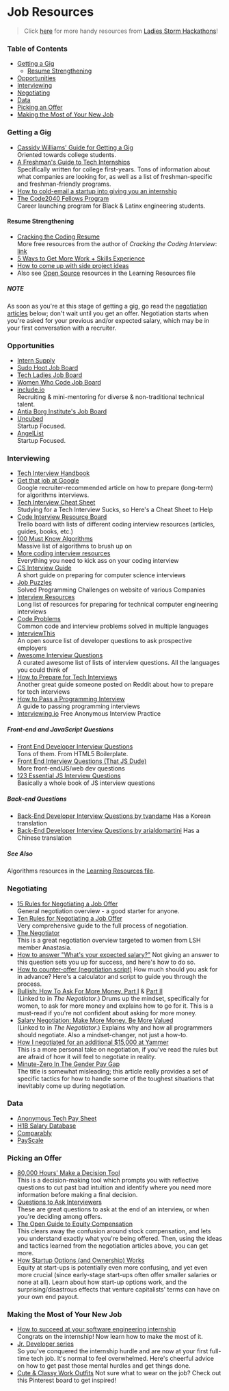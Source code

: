 # Job Resources

> Click [here](/README.md) for more handy resources from [Ladies Storm Hackathons](https://github.com/Ladies-Storm-Hackathons)!

### Table of Contents
<!-- MarkdownTOC -->

- [Getting a Gig](#getting-a-gig)
  - [Resume Strengthening](#resume-strengthening)
- [Opportunities](#opportunities)
- [Interviewing](#interviewing)
- [Negotiating](#negotiating)
- [Data](#data)
- [Picking an Offer](#picking-an-offer)
- [Making the Most of Your New Job](#making-the-most-of-your-new-job)

<!-- /MarkdownTOC -->

<a name="getting-a-gig"></a>
### Getting a Gig
* [Cassidy Williams' Guide for Getting a Gig](https://github.com/cassidoo/getting-a-gig)  
  Oriented towards college students.
* [A Freshman's Guide to Tech Internships](https://callajun.github.io/csfrosh/)  
  Specifically written for college first-years. Tons of information about what
  companies are looking for, as well as a list of freshman-specific and
  freshman-friendly programs.
* [How to cold-email a startup into giving you an internship](https://creator.wework.com/knowledge/get-startup-job-internship-cold-email/)  
* [The Code2040 Fellows Program](http://www.code2040.org/)    
  Career launching program for Black & Latinx engineering students.

<a name="resume-strengthening"></a>
#### Resume Strengthening
* [Cracking the Coding Resume](https://www.careercup.com/resume)    
 More free resources from the author of *Cracking the Coding Interview*: [link](http://www.crackingthecodinginterview.com/resources.html)  
* [5 Ways to Get More Work + Skills Experience](http://www.geekgirlweb.com/blog/2015/7/9/5-ways-to-get-more-work-skills-experience)  
* [How to come up with side project ideas](https://blog.producthunt.com/how-to-come-up-with-side-project-ideas-4a2c8049deba)  
* Also see [Open Source](/Learning-Resources.md/#open-source-for-new-contributors)
resources in the Learning Resources file

##### NOTE
As soon as you're at this stage of getting a gig, go read the
[negotiation articles](#negotiating) below; don't wait until you get an offer.
Negotiation starts when you're asked for your previous and/or expected salary,
which may be in your first conversation with a recruiter.

<a name="opportunities"></a>
### Opportunities
* [Intern Supply](http://www.intern.supply/)
* [Sudo Hoot Job Board](http://jobs.sudohoot.com/)  
* [Tech Ladies Job Board](http://www.hiretechladies.com/browse-jobs)  
* [Women Who Code Job Board](https://www.womenwhocode.com/jobs)
* [include.io](https://include.io/about/)  
Recruiting & mini-mentoring for diverse & non-traditional technical talent.
* [Antia Borg Institute's Job Board](http://www.ventureloop.com/anitaborg/)
* [Uncubed](https://uncubed.com/jobs)  
  Startup Focused.
* [AngelList](https://angel.co/)  
  Startup Focused.

<a name="interviewing"></a>
### Interviewing
* [Tech Interview Handbook](https://github.com/yangshun/tech-interview-handbook)
* [Get that job at Google](http://steve-yegge.blogspot.com/2008/03/get-that-job-at-google.html)  
  Google recruiter-recommended article on how to prepare (long-term) for
  algorithms interviews.
* [Tech Interview Cheat Sheet](https://gist.github.com/TSiege/cbb0507082bb18ff7e4b)  
  Studying for a Tech Interview Sucks, so Here's a Cheat Sheet to Help
* [Code Interview Resource Board](https://trello.com/b/lpp1l94G/code-interview-resource-board)  
  Trello board with lists of different coding interview resources (articles,
  guides, books, etc.)
* [100 Must Know Algorithms](https://www.quora.com/What-algorithms-and-data-structures-should-any-software-engineer-know/answer/Arun-Sahay)  
  Massive list of algorithms to brush up on
* [More coding interview resources](https://github.com/andreis/interview)  
  Everything you need to kick ass on your coding interview
* [CS Interview Guide](https://github.com/schmatz/cs-interview-guide)  
  A short guide on preparing for computer science interviews
* [Job Puzzles](https://github.com/SITZ/JobPuzzles)  
  Solved Programming Challenges on website of various Companies
* [Interview Resources](https://github.com/davidhampgonsalves/interview-resources)  
  Long list of resources for preparing for technical computer engineering
  interviews
* [Code Problems](https://github.com/blakeembrey/code-problems)  
  Common code and interview problems solved in multiple languages
* [InterviewThis](https://github.com/ChiperSoft/InterviewThis)  
  An open source list of developer questions to ask prospective employers
* [Awesome Interview Questions](https://github.com/MaximAbramchuck/awesome-interview-questions)  
  A curated awesome list of lists of interview questions. All the languages you
  could think of
* [How to Prepare for Tech Interviews](https://www.reddit.com/r/cscareerquestions/comments/1jov24/heres_how_to_prepare_for_tech_interviews/)  
  Another great guide someone posted on Reddit about how to prepare for tech
  interviews
* [How to Pass a Programming Interview](http://blog.triplebyte.com/how-to-pass-a-programming-interview)  
  A guide to passing programming interviews
* [Interviewing.io](https://interviewing.io/) Free Anonymous Interview Practice

##### Front-end and JavaScript Questions
* [Front End Developer Interview Questions](http://h5bp.github.io/Front-end-Developer-Interview-Questions/)  
  Tons of them. From HTML5 Boilerplate.
* [Front End Interview Questions (That JS Dude)](https://github.com/khan4019/front-end-Interview-Questions)  
  More front-end/JS/web dev questions
* [123 Essential JS Interview Questions](https://github.com/nishant8BITS/123-Essential-JavaScript-Interview-Question)  
  Basically a whole book of JS interview questions

##### Back-end Questions
* [Back-End Developer Interview Questions by tvandame](https://github.com/tvandame/back-end-developer-interview-questions)
  Has a Korean translation
* [Back-End Developer Interview Questions by arialdomartini](https://github.com/arialdomartini/Back-End-Developer-Interview-Questions)
  Has a Chinese translation

##### See Also
Algorithms resources in the [Learning Resources file](Learning-Resources.md).

<a name="negotiating"></a>
### Negotiating
* [15 Rules for Negotiating a Job Offer](https://hbr.org/2014/04/15-rules-for-negotiating-a-job-offer)  
  General negotiation overview - a good starter for anyone.
* [Ten Rules for Negotiating a Job Offer](https://medium.freecodecamp.com/ten-rules-for-negotiating-a-job-offer-ee17cccbdab6#.lfn7krckx)  
  Very comprehensive guide to the full process of negotiation.
* [The Negotiator](https://medium.com/ladies-storm-hackathons/the-negotiator-e259da8fb7d1#.za5n72ag9)  
  This is a great negotiation overview targeted to women from LSH member
  Anastasia.
* [How to answer "What's your expected salary?"](https://fearlesssalarynegotiation.com/the-dreaded-salary-question/)
  Not giving an answer to this question sets you up for success,
  and here's how to do so.
* [How to counter-offer (negotiation script)](https://fearlesssalarynegotiation.com/salary-negotiation-script/)
  How much should you ask for in advance? Here's a calculator
  and script to guide you through the process.
* [Bullish: How To Ask For More Money, Part I](http://www.thegrindstone.com/2012/05/04/career-management/bullish-how-to-ask-for-more-money-part-i-107/) &
  [Part II](http://www.thegrindstone.com/2012/05/11/career-management/bullish-how-to-ask-for-more-money-part-ii-757/)  
  (Linked to in _The Negotiator_.) Drums up the mindset, specifically for women,
  to ask for more money and explains how to go for it. This is a must-read if
  you're not confident about asking for more money.
* [Salary Negotiation: Make More Money, Be More Valued](http://www.kalzumeus.com/2012/01/23/salary-negotiation/)  
  (Linked to in _The Negotiator_.) Explains why and how all programmers should
  negotiate. Also a mindset-changer, not just a how-to.
* [How I negotiated for an additional $15,000 at Yammer](https://medium.com/we-are-yammer/how-i-negotiated-for-an-additional-15-000-at-yammer-2d3c137623ec#.fci5mk8bb)  
  This is a more personal take on negotiation, if you've read the rules but are
  afraid of how it will feel to negotiate in reality.
* [Minute-Zero In The Gender Pay Gap](https://medium.com/tarah-wheeler-van-vlack/minute-zero-in-the-gender-pay-gap-7c6695daffbd#.uytm3mg0n)  
  The title is somewhat misleading; this article really provides a set of
  specific tactics for how to handle some of the toughest situations that
  inevitably come up during negotiation.

<a name="data"></a>
### Data
* [Anonymous Tech Pay Sheet](https://docs.google.com/spreadsheets/d/1WkwNK36FyUfrEFK1QjxVod83vJSnuqezeuYF8LkMSbo/edit#gid=1606337908)  
* [H1B Salary Database](http://h1bdata.info)  
* [Comparably](https://www.comparably.com/)  
* [PayScale](http://www.payscale.com/)  

<a name="picking-an-offer"></a>
### Picking an Offer
* [80,000 Hours' Make a Decision Tool](https://80000hours.org/career-decision/)          
  This is a decision-making tool which prompts you with reflective questions to
  cut past bad intuition and identify where you need more information before
  making a final decision.
* [Questions to Ask Interviewers](http://jvns.ca/blog/2013/12/30/questions-im-asking-in-interviews/)                                              
  These are great questions to ask at the end of an interview, or when you're
  deciding among offers.
* [The Open Guide to Equity Compensation](https://github.com/jlevy/og-equity-compensation)                                                          
  This clears away the confusion around stock compensation, and lets you
  understand exactly what you're being offered. Then, using the ideas and
  tactics learned from the negotiation articles above, you can get more.
* [How Startup Options (and Ownership) Works](http://a16z.com/2016/08/24/options-ownership/)                                                              
  Equity at start-ups is potentially even more confusing, and yet even more
  crucial (since early-stage start-ups often offer smaller salaries or none at
  all). Learn about how start-up options work, and the surprising/disastrous
  effects that venture capitalists' terms can have on your own end payout.

<a name="making-the-most-of-your-new-job"></a>
### Making the Most of Your New Job
* [How to succeed at your software engineering internship](http://www.byte-by-byte.com/software-engineering-internship-success/)                   
  Congrats on the internship! Now learn how to make the most of it.
* [Jr. Developer series](https://medium.com/@mscccc/jr-developers-0-hello-world-dd1d4a2a098c#.2szbl2g15)                             
  So you've conquered the internship hurdle and are now at your first full-time
  tech job. It's normal to feel overwhelmed. Here's cheerful advice on how
  to get past those mental hurdles and get things done.
* [Cute & Classy Work Outfits](https://www.pinterest.com/alainakafkes/consolelogcute-classy-tech-outfits/)
  Not sure what to wear on the job? Check out this Pinterest board to get inspired!
